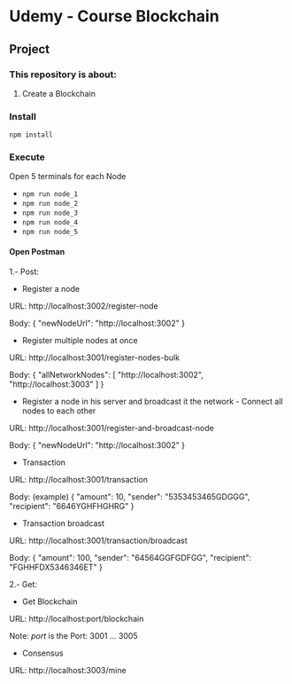 # Udemy - Course Blockchain 

## Project

### This repository is about:
1. Create a Blockchain


### Install
`npm install`

### Execute
Open 5 terminals for each Node 
* `npm run node_1`
* `npm run node_2`
* `npm run node_3`
* `npm run node_4`
* `npm run node_5`


#### Open Postman 
1.- Post: 
* Register a node

URL: http://localhost:3002/register-node

Body: 
{
    "newNodeUrl": "http://localhost:3002"
}

* Register multiple nodes at once

URL: http://localhost:3001/register-nodes-bulk

Body:
{
    "allNetworkNodes": 
    [
        "http://localhost:3002",
        "http://localhost:3003"
    ]
}

* Register a node in his server and broadcast it the network - Connect all nodes to each other

URL: http://localhost:3001/register-and-broadcast-node

Body:
{
    "newNodeUrl": "http://localhost:3002"
}

* Transaction

URL: http://localhost:3001/transaction

Body: (example)
{
    "amount": 10,
    "sender": "5353453465GDGGG",
    "recipient": "6646YGHFHGHRG"
}

* Transaction broadcast

URL: http://localhost:3001/transaction/broadcast

Body: 
{
    "amount": 100,
    "sender": "64564GGFGDFGG",
    "recipient": "FGHHFDX5346346ET"
}


2.- Get: 
* Get Blockchain 

URL: http://localhost:port/blockchain

Note: *port* is the Port: 3001 ... 3005

* Consensus

URL: http://localhost:3003/mine
